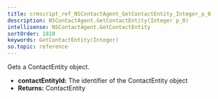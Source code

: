 ```yaml
---
title: crmscript_ref_NSContactAgent_GetContactEntity_Integer_p_0
description: NSContactAgent.GetContactEntity(Integer p_0)
intellisense: NSContactAgent.GetContactEntity
sortOrder: 1810
keywords: GetContactEntity(Integer)
so.topic: reference
---
```



Gets a ContactEntity object.



* **contactEntityId:** The identifier of the ContactEntity object
* **Returns:** ContactEntity


